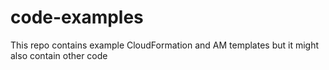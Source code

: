 # code-examples
This repo contains example CloudFormation and AM templates but it might also contain other code
